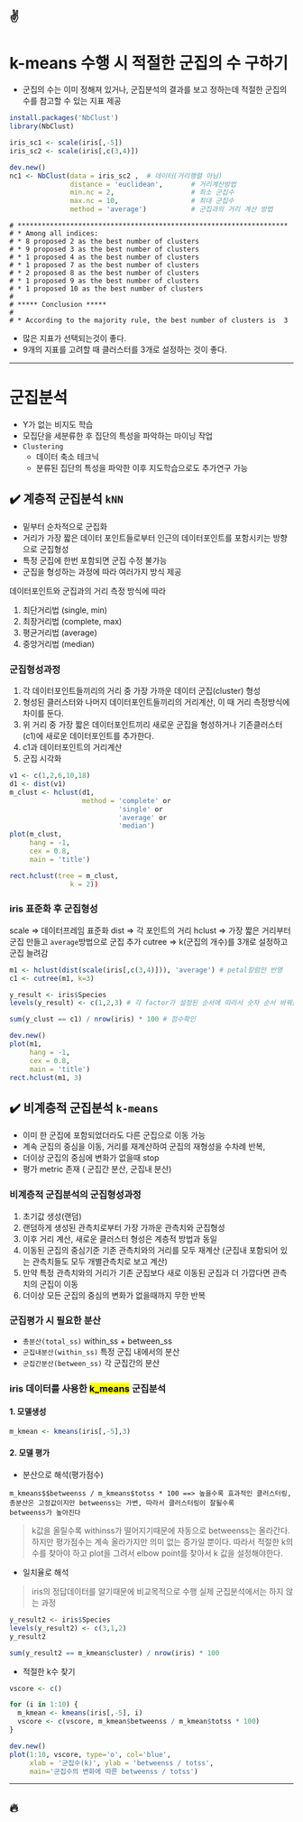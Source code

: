 :v:
---
# k-means 수행 시 적절한 군집의 수 구하기
- 군집의 수는 이미 정해져 있거나, 군집분석의 결과를 보고 정하는데 적절한 군집의 수를 참고할 수 있는 지표 제공

```r
install.packages('NbClust')
library(NbClust)

iris_sc1 <- scale(iris[,-5])
iris_sc2 <- scale(iris[,c(3,4)])

dev.new()
nc1 <- NbClust(data = iris_sc2 ,  # 데이터(거리행렬 아님)
               distance = 'euclidean',       # 거리계산방법
               min.nc = 2,                   # 최소 군집수
               max.nc = 10,                  # 최대 군집수
               method = 'average')           # 군집과의 거리 계산 방법
```

```
# ******************************************************************* 
# * Among all indices:                                                
# * 8 proposed 2 as the best number of clusters 
# * 9 proposed 3 as the best number of clusters 
# * 1 proposed 4 as the best number of clusters 
# * 1 proposed 7 as the best number of clusters 
# * 2 proposed 8 as the best number of clusters 
# * 1 proposed 9 as the best number of clusters 
# * 1 proposed 10 as the best number of clusters 
# 
# ***** Conclusion *****                            
# 
# * According to the majority rule, the best number of clusters is  3 
```
- 많은 지표가 선택되는것이 좋다.
- 9개의 지표를 고려할 때 클러스터를 3개로 설정하는 것이 좋다.


---
# 군집분석

- Y가 없는 비지도 학습
- 모집단을 세분류한 후 집단의 특성을 파악하는 마이닝 작업
- `Clustering`
    - 데이터 축소 테크닉
    - 분류된 집단의 특성을 파악한 이후 지도학습으로도 추가연구 가능

## :heavy_check_mark: 계층적 군집분석 `kNN`
- 밑부터 순차적으로 군집화
- 거리가 가장 짧은 데이터 포인트들로부터 인근의 데이터포인트를 포함시키는 방향으로 군집형성
- 특정 군집에 한번 포함되면 군집 수정 불가능
- 군집을 형성하는 과정에 따라 여러가지 방식 제공


데이터포인트와 군집과의 거리 측정 방식에 따라
1. 최단거리법 (single, min)
2. 최장거리법 (complete, max)
3. 평균거리법 (average)
4. 중앙거리법 (median)

### 군집형성과정
1. 각 데이터포인트들끼리의 거리 중 가장 가까운 데이터 군집(cluster) 형성
2. 형성된 클러스터와 나머지 데이터포인트들끼리의 거리계산,
이 때 거리 측정방식에 차이를 둔다.
3. 위 거리 중 가장 짧은 데이터포인트끼리 새로운 군집을 형성하거나 기존클러스터(c1)에 새로운 데이터포인트를 추가한다.
4. c1과 데이터포인트의 거리계산
5. 군집 시각화

```r
v1 <- c(1,2,6,10,18)
d1 <- dist(v1)
m_clust <- hclust(d1, 
                  method = 'complete' or
                           'single' or
                           'average' or
                           'median')
plot(m_clust,
     hang = -1,
     cex = 0.8,
     main = 'title')

rect.hclust(tree = m_clust,
               k = 2))
```

### iris 표준화 후 군집형성
scale => 데이터프레임 표준화
dist => 각 포인트의 거리
hclust => 가장 짧은 거리부터 군집 만들고 `average`방법으로 군집 추가
cutree => k(군집의 개수)를 3개로 설정하고 군집 늘려감


```r
m1 <- hclust(dist(scale(iris[,c(3,4)])), 'average') # petal칼럼만 반영
c1 <- cutree(m1, k=3)

y_result <- iris$Species
levels(y_result) <- c(1,2,3) # 각 factor가 설정된 순서에 따라서 숫자 순서 바꿔줌. 

sum(y_clust == c1) / nrow(iris) * 100 # 점수확인

dev.new()
plot(m1,
     hang = -1,
     cex = 0.8,
     main = 'title')
rect.hclust(m1, 3)
```

## :heavy_check_mark: 비계층적 군집분석 `k-means`
- 이미 한 군집에 포함되었더라도 다른 군집으로 이동 가능
- 계속 군집의 중심을 이동, 거리를 재계산하여 
군집의 재형성을 수차례 반복, 
- 더이상 군집의 중심에
변화가 없을때 stop
- 평가 metric 존재 ( 군집간 분산, 군집내 분산)

### 비계층적 군집분석의 군집형성과정
1) 초기값 생성(랜덤)
2) 랜덤하게 생성된 관측치로부터 가장 가까운 관측치와 군집형성
3) 이후 거리 계산, 새로운 클러스터 형성은 계층적 방법과 동일
4) 이동된 군집의 중심기준 기존 관측치와의 거리를 모두 재계산
   (군집내 포함되어 있는 관측치들도 모두 개별관측치로 보고 계산)
5) 만약 특정 관측치와의 거리가 기존 군집보다 새로 이동된 군집과 
    더 가깝다면 관측치의 군집이 이동
6) 더이상 모든 군집의 중심의 변화가 없을때까지 무한 반복

### 군집평가 시 필요한 분산
- `총분산(total_ss)` 
  within_ss + between_ss
- `군집내분산(within_ss)` 
특정 군집 내에서의 분산
- `군집간분산(between_ss)` 
각 군집간의 분산

### iris 데이터를 사용한 <mark>k_means</mark> 군집분석

#### 1. 모델생성
```r
m_kmean <- kmeans(iris[,-5],3)
```

#### 2. 모델 평가

- 분산으로 해석(평가점수)
```
m_kmeans$$betweenss / m_kmeans$totss * 100 ==> 높을수록 효과적인 클러스터링,
총분산은 고정값이지만 betweenss는 가변, 따라서 클러스터링이 잘될수록 
betweenss가 높아진다
```
> k값을 올릴수록 withinss가 떨어지기때문에 자동으로 betweenss는 올라간다.
하지만 평가점수는 계속 올라가지만 의미 없는 증가일 뿐이다.
따라서 적절한 k의 수를 찾아야 하고 
plot을 그려서 elbow point를 찾아서 k 값을 설정해야한다.

- 일치율로 해석
> iris의 정답데이터를 알기때문에  비교목적으로 수행
실제 군집분석에서는 하지 않는 과정

```r
y_result2 <- iris$Species
levels(y_result2) <- c(3,1,2)
y_result2

sum(y_result2 == m_kmean$cluster) / nrow(iris) * 100
```
- 적절한 k수 찾기
```r
vscore <- c()

for (i in 1:10) {
  m_kmean <- kmeans(iris[,-5], i)
  vscore <- c(vscore, m_kmean$betweenss / m_kmean$totss * 100)
}

dev.new()
plot(1:10, vscore, type='o', col='blue',
     xlab = '군집수(k)', ylab = 'betweenss / totss',
     main='군집수의 변화에 따른 betweenss / totss')
```

---
:fire:
---